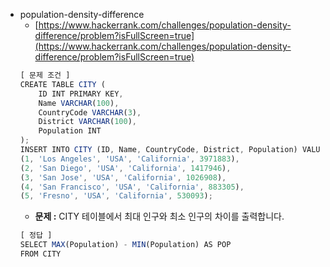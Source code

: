 - population-density-difference
  - [https://www.hackerrank.com/challenges/population-density-difference/problem?isFullScreen=true](https://www.hackerrank.com/challenges/population-density-difference/problem?isFullScreen=true)
  ```jsx
  [ 문제 조건 ]
  CREATE TABLE CITY (
      ID INT PRIMARY KEY,
      Name VARCHAR(100),
      CountryCode VARCHAR(3),
      District VARCHAR(100),
      Population INT
  );
  INSERT INTO CITY (ID, Name, CountryCode, District, Population) VALUES
  (1, 'Los Angeles', 'USA', 'California', 3971883),
  (2, 'San Diego', 'USA', 'California', 1417946),
  (3, 'San Jose', 'USA', 'California', 1026908),
  (4, 'San Francisco', 'USA', 'California', 883305),
  (5, 'Fresno', 'USA', 'California', 530093);
  ```
  - **문제 :** CITY 테이블에서 최대 인구와 최소 인구의 차이를 출력합니다.
  ```jsx
  [ 정답 ]
  SELECT MAX(Population) - MIN(Population) AS POP
  FROM CITY
  ```
